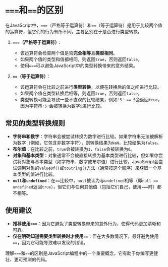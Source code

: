 # `===`和`==`的区别

在JavaScript中，`===`（严格等于运算符）和`==`（等于运算符）是用于比较两个值的运算符，但它们的行为有所不同，主要区别在于是否进行类型转换。

1. **`===`（严格等于运算符）**：
   - 该运算符会检查两个值是否**完全相等**且**类型相同**。
   - 如果两个值的类型和值都相同，则返回`true`，否则返回`false`。
   - 使用`===`可以避免JavaScript中的类型转换带来的意外结果。

2. **`==`（等于运算符）**：
   - 该运算符会在比较之前进行**类型转换**，以便在转换后的值之间进行比较。
   - 如果两个值在类型转换后相等，则返回`true`，否则返回`false`。
   - 类型转换可能会导致一些不直观的比较结果，例如`'5' == 5`会返回`true`，因为字符串`'5'`会被转换为数字`5`进行比较。

## 常见的类型转换规则

- **字符串和数字**：字符串会被尝试转换为数字进行比较。如果字符串无法被解析为数字（例如，它包含非数字字符），则转换结果为`NaN`，比较结果为`false`。
- **布尔值**：在比较之前，`true`会被转换为`1`，`false`会被转换为`0`。
- **对象和基本类型**：对象通常不会被直接转换为基本类型进行比较，但如果你尝试将对象与基本类型（如字符串、数字或布尔值）进行比较，JavaScript会尝试调用对象的`valueOf()`或`toString()`方法（通常按这个顺序）来获取一个基本类型的值进行比较。
- **`null`和`undefined`**：在`==`比较中，`null`被认为与`undefined`相等（即`null == undefined`返回`true`），但它们与任何其他值（包括它们自己，使用`===`时）都不相等。

## 使用建议

- **推荐使用`===`**：因为它避免了类型转换带来的意外行为，使得代码更加清晰和可靠。
- **仅在明确知道需要类型转换时才使用`==`**：但在大多数情况下，最好避免使用`==`，因为它可能导致难以发现的错误。

理解`===`和`==`的区别是JavaScript编程中的一个重要概念，它有助于你编写更健壮、更可预测的代码。
